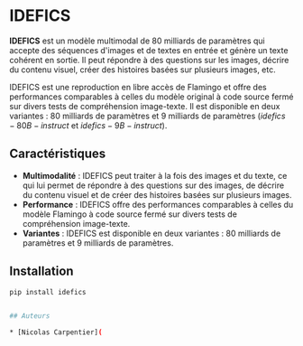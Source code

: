 # IDEFICS

**IDEFICS** est un modèle multimodal de 80 milliards de paramètres qui accepte des séquences d'images et de textes en entrée et génère un texte cohérent en sortie. Il peut répondre à des questions sur les images, décrire du contenu visuel, créer des histoires basées sur plusieurs images, etc.

IDEFICS est une reproduction en libre accès de Flamingo et offre des performances comparables à celles du modèle original à code source fermé sur divers tests de compréhension image-texte. Il est disponible en deux variantes : 80 milliards de paramètres et 9 milliards de paramètres ($idefics-80B-instruct$ et $idefics-9B-instruct$).

## Caractéristiques

- **Multimodalité** : IDEFICS peut traiter à la fois des images et du texte, ce qui lui permet de répondre à des questions sur des images, de décrire du contenu visuel et de créer des histoires basées sur plusieurs images.
- **Performance** : IDEFICS offre des performances comparables à celles du modèle Flamingo à code source fermé sur divers tests de compréhension image-texte.
- **Variantes** : IDEFICS est disponible en deux variantes : 80 milliards de paramètres et 9 milliards de paramètres.

## Installation

```bash
pip install idefics


## Auteurs

* [Nicolas Carpentier](

